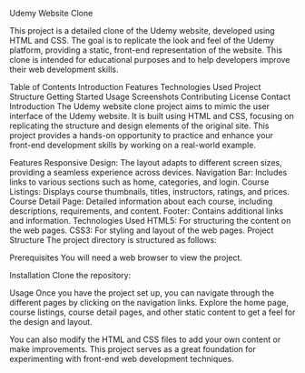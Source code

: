 Udemy Website Clone


This project is a detailed clone of the Udemy website, developed using HTML and CSS. The goal is to replicate the look and feel of the Udemy platform, providing a static, front-end representation of the website. This clone is intended for educational purposes and to help developers improve their web development skills.

Table of Contents
Introduction
Features
Technologies Used
Project Structure
Getting Started
Usage
Screenshots
Contributing
License
Contact
Introduction
The Udemy website clone project aims to mimic the user interface of the Udemy website. It is built using HTML and CSS, focusing on replicating the structure and design elements of the original site. This project provides a hands-on opportunity to practice and enhance your front-end development skills by working on a real-world example.

Features
Responsive Design: The layout adapts to different screen sizes, providing a seamless experience across devices.
Navigation Bar: Includes links to various sections such as home, categories, and login.
Course Listings: Displays course thumbnails, titles, instructors, ratings, and prices.
Course Detail Page: Detailed information about each course, including descriptions, requirements, and content.
Footer: Contains additional links and information.
Technologies Used
HTML5: For structuring the content on the web pages.
CSS3: For styling and layout of the web pages.
Project Structure
The project directory is structured as follows:

Prerequisites
You will need a web browser to view the project.

Installation
Clone the repository:

Usage
Once you have the project set up, you can navigate through the different pages by clicking on the navigation links. Explore the home page, course listings, course detail pages, and other static content to get a feel for the design and layout.

You can also modify the HTML and CSS files to add your own content or make improvements. This project serves as a great foundation for experimenting with front-end web development techniques.
